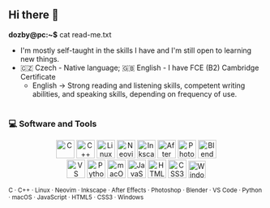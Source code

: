 ## Hi there 👋


**dozby@pc:~$** cat read-me.txt
- I'm mostly self-taught in the skills I have and I'm still open to learning new things.
- 🇨🇿 Czech - Native language; 🇬🇧 English - I have FCE (B2) Cambridge Certificate
  - English -> Strong reading and listening skills, competent writing abilities, and speaking skills, depending on frequency of use.


<!--
**blixyk/blixyk** is a ✨ _special_ ✨ repository because its `README.md` (this file) appears on your GitHub profile.

Notes:
Use this place to add many links on my projects I made etc.
Add link on something visual (project), you can play around with
- What (name and description), Why (Did you ever have blabla...) How (how to use/setup) 
- Use images

Here are some ideas to get you started:

- 🔭 I’m currently working on ...
- 🌱 I’m currently learning ...
- 👯 I’m looking to collaborate on ...
- 🤔 I’m looking for help with ...
- 💬 Ask me about ...
- 📫 How to reach me: ...
-->



#


<h3> 💻 Software and Tools </h3>

  <p align="center"> 
<img src="https://upload.wikimedia.org/wikipedia/commons/1/18/C_Programming_Language.svg" width="36" alt="C" title="C" /> <img src="https://upload.wikimedia.org/wikipedia/commons/1/18/ISO_C%2B%2B_Logo.svg" width="36" alt="C++" title="C++" /> 
<img src="https://cdn.jsdelivr.net/gh/devicons/devicon@latest/icons/linux/linux-original.svg" width="36" alt="Linux" title="Linux" /> 
<img src="https://cdn.jsdelivr.net/gh/devicons/devicon@latest/icons/neovim/neovim-original.svg" width="36" alt="Neovim" title="Neovim" /> 
<img src="https://cdn.jsdelivr.net/gh/devicons/devicon@latest/icons/inkscape/inkscape-original.svg" width="36" alt="Inkscape" title="Inkscape" /> <img src="https://cdn.jsdelivr.net/gh/devicons/devicon@latest/icons/aftereffects/aftereffects-original.svg" width="36" alt="After Effects" title="After Effects" /> 
<img src="https://cdn.jsdelivr.net/gh/devicons/devicon@latest/icons/photoshop/photoshop-original.svg" width="36" alt="Photoshop" title="Photoshop" /> 
<img src="https://cdn.jsdelivr.net/gh/devicons/devicon@latest/icons/blender/blender-original.svg" width="36" alt="Blender" title="Blender" /> <br/> 
<img src="https://cdn.jsdelivr.net/gh/devicons/devicon@latest/icons/vscode/vscode-original.svg" width="36" alt="VS Code" title="VS Code" /> <img src="https://cdn.jsdelivr.net/gh/devicons/devicon@latest/icons/python/python-original.svg" width="36" alt="Python" title="Python" /> 
<img src="https://cdn4.iconfinder.com/data/icons/logos-and-brands/512/22_Apple_logo_logos-512.png" width="36" alt="macOS" title="macOS" /> 
<img src="https://cdn.jsdelivr.net/gh/devicons/devicon@latest/icons/javascript/javascript-original.svg" width="36" alt="JavaScript" title="JavaScript" /> 
<img src="https://cdn.jsdelivr.net/gh/devicons/devicon@latest/icons/html5/html5-original.svg" width="36" alt="HTML5" title="HTML5" /> 
<img src="https://cdn.jsdelivr.net/gh/devicons/devicon@latest/icons/css3/css3-original.svg" width="36" alt="CSS3" title="CSS3" /> 
<img src="https://cdn.jsdelivr.net/gh/devicons/devicon@latest/icons/windows11/windows11-original.svg" width="34" alt="Windows" title="Windows" /> </p>
<sub>C · C++ · Linux · Neovim · Inkscape · After Effects · Photoshop · Blender · VS Code · Python · macOS · JavaScript · HTML5 · CSS3 · Windows</sub>

<br>

#



